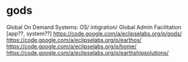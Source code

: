 gods
====

Global On Demand Systems: OS/ intigration/ Global Admin Facilitation [app??, system??]
https://code.google.com/a/eclipselabs.org/p/gods/
https://code.google.com/a/eclipselabs.org/p/earthos/
https://code.google.com/a/eclipselabs.org/p/home/
https://code.google.com/a/eclipselabs.org/p/earthshipsolutions/
